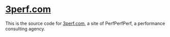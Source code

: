 # [3perf.com](http://3perf.com)

This is the source code for [3perf.com](http://3perf.com), a site of PerfPerfPerf, a performance consulting agency.
